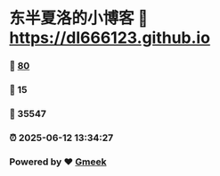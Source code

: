 # 东半夏洛的小博客 :link: https://dl666123.github.io 
### :page_facing_up: [80](https://dl666123.github.io/tag.html) 
### :speech_balloon: 15 
### :hibiscus: 35547 
### :alarm_clock: 2025-06-12 13:34:27 
### Powered by :heart: [Gmeek](https://github.com/Meekdai/Gmeek)
